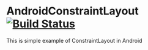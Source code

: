 # AndroidConstraintLayout [![Build Status](https://travis-ci.org/AdamLuisSean/AndroidConstraintLayout.svg?branch=master)](https://travis-ci.org/AdamLuisSean/AndroidConstraintLayout)
This is simple example of ConstraintLayout in Android
